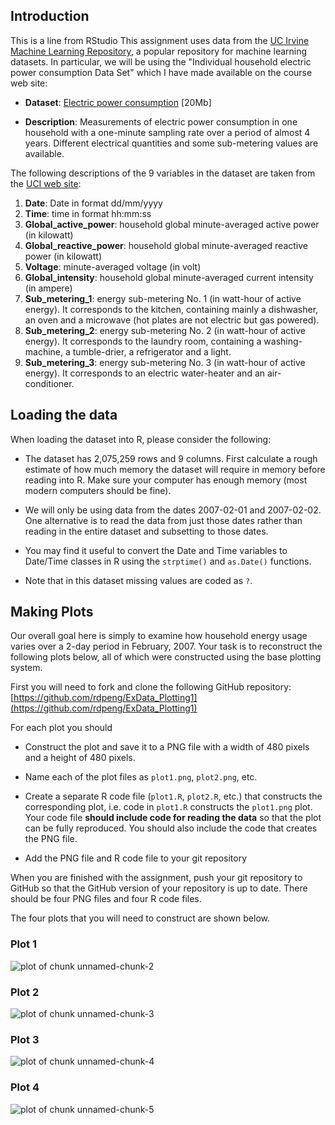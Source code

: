 ## Introduction
This is a line from RStudio
This assignment uses data from
the <a href="http://archive.ics.uci.edu/ml/">UC Irvine Machine
Learning Repository</a>, a popular repository for machine learning
datasets. In particular, we will be using the "Individual household
electric power consumption Data Set" which I have made available on
the course web site:


* <b>Dataset</b>: <a href="https://d396qusza40orc.cloudfront.net/exdata%2Fdata%2Fhousehold_power_consumption.zip">Electric power consumption</a> [20Mb]

* <b>Description</b>: Measurements of electric power consumption in
one household with a one-minute sampling rate over a period of almost
4 years. Different electrical quantities and some sub-metering values
are available.


The following descriptions of the 9 variables in the dataset are taken
from
the <a href="https://archive.ics.uci.edu/ml/datasets/Individual+household+electric+power+consumption">UCI
web site</a>:

<ol>
<li><b>Date</b>: Date in format dd/mm/yyyy </li>
<li><b>Time</b>: time in format hh:mm:ss </li>
<li><b>Global_active_power</b>: household global minute-averaged active power (in kilowatt) </li>
<li><b>Global_reactive_power</b>: household global minute-averaged reactive power (in kilowatt) </li>
<li><b>Voltage</b>: minute-averaged voltage (in volt) </li>
<li><b>Global_intensity</b>: household global minute-averaged current intensity (in ampere) </li>
<li><b>Sub_metering_1</b>: energy sub-metering No. 1 (in watt-hour of active energy). It corresponds to the kitchen, containing mainly a dishwasher, an oven and a microwave (hot plates are not electric but gas powered). </li>
<li><b>Sub_metering_2</b>: energy sub-metering No. 2 (in watt-hour of active energy). It corresponds to the laundry room, containing a washing-machine, a tumble-drier, a refrigerator and a light. </li>
<li><b>Sub_metering_3</b>: energy sub-metering No. 3 (in watt-hour of active energy). It corresponds to an electric water-heater and an air-conditioner.</li>
</ol>

## Loading the data





When loading the dataset into R, please consider the following:

* The dataset has 2,075,259 rows and 9 columns. First
calculate a rough estimate of how much memory the dataset will require
in memory before reading into R. Make sure your computer has enough
memory (most modern computers should be fine).

* We will only be using data from the dates 2007-02-01 and
2007-02-02. One alternative is to read the data from just those dates
rather than reading in the entire dataset and subsetting to those
dates.

* You may find it useful to convert the Date and Time variables to
Date/Time classes in R using the `strptime()` and `as.Date()`
functions.

* Note that in this dataset missing values are coded as `?`.


## Making Plots

Our overall goal here is simply to examine how household energy usage
varies over a 2-day period in February, 2007. Your task is to
reconstruct the following plots below, all of which were constructed
using the base plotting system.

First you will need to fork and clone the following GitHub repository:
[https://github.com/rdpeng/ExData_Plotting1](https://github.com/rdpeng/ExData_Plotting1)


For each plot you should

* Construct the plot and save it to a PNG file with a width of 480
pixels and a height of 480 pixels.

* Name each of the plot files as `plot1.png`, `plot2.png`, etc.

* Create a separate R code file (`plot1.R`, `plot2.R`, etc.) that
constructs the corresponding plot, i.e. code in `plot1.R` constructs
the `plot1.png` plot. Your code file **should include code for reading
the data** so that the plot can be fully reproduced. You should also
include the code that creates the PNG file.

* Add the PNG file and R code file to your git repository

When you are finished with the assignment, push your git repository to
GitHub so that the GitHub version of your repository is up to
date. There should be four PNG files and four R code files.


The four plots that you will need to construct are shown below. 


### Plot 1


![plot of chunk unnamed-chunk-2](figure/unnamed-chunk-2.png) 


### Plot 2

![plot of chunk unnamed-chunk-3](figure/unnamed-chunk-3.png) 


### Plot 3

![plot of chunk unnamed-chunk-4](figure/unnamed-chunk-4.png) 


### Plot 4

![plot of chunk unnamed-chunk-5](figure/unnamed-chunk-5.png) 

